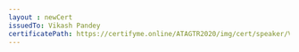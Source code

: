```yaml
--- 
layout : newCert 
issuedTo: Vikash Pandey
certificatePath: https://certifyme.online/ATAGTR2020/img/cert/speaker/VikashPandey_8287a.png
--- 
```

